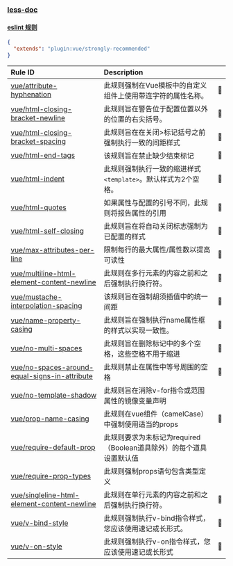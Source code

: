 ### [less-doc](http://ecomfe.github.io/est/#default-text-color)

#### [eslint 规则](https://eslint.vuejs.org/rules/v-on-style.html)

```json
{
  "extends": "plugin:vue/strongly-recommended"
}
```

| Rule ID | Description |    |
|:--------|:------------|:---|
| [vue/attribute-hyphenation](./attribute-hyphenation.md) |此规则强制在Vue模板中的自定义组件上使用带连字符的属性名称。| :wrench: |
| [vue/html-closing-bracket-newline](./html-closing-bracket-newline.md) | 此规则旨在警告位于配置位置以外的位置的右​​尖括号。 | :wrench: |
| [vue/html-closing-bracket-spacing](./html-closing-bracket-spacing.md) | 此规则旨在在关闭>标记括号之前强制执行一致的间距样式 | :wrench: |
| [vue/html-end-tags](./html-end-tags.md) | 该规则旨在禁止缺少结束标记 | :wrench: |
| [vue/html-indent](./html-indent.md) | 此规则强制执行一致的缩进样式  `<template>`。默认样式为2个空格。| :wrench: |
| [vue/html-quotes](./html-quotes.md) | 如果属性与配置的引号不同，此规则将报告属性的引用 | :wrench: |
| [vue/html-self-closing](./html-self-closing.md) | 此规则旨在将自动关闭标志强制为已配置的样式| :wrench: |
| [vue/max-attributes-per-line](./max-attributes-per-line.md) | 限制每行的最大属性/属性数以提高可读性| :wrench: |
| [vue/multiline-html-element-content-newline](./multiline-html-element-content-newline.md) | 此规则在多行元素的内容之前和之后强制执行换行符。 | :wrench: |
| [vue/mustache-interpolation-spacing](./mustache-interpolation-spacing.md) | 该规则旨在强制胡须插值中的统一间距| :wrench: |
| [vue/name-property-casing](./name-property-casing.md) | 此规则旨在强制执行name属性框的样式以实现一致性。 | :wrench: |
| [vue/no-multi-spaces](./no-multi-spaces.md) | 此规则旨在删除标记中的多个空格，这些空格不用于缩进| :wrench: |
| [vue/no-spaces-around-equal-signs-in-attribute](./no-spaces-around-equal-signs-in-attribute.md) | 此规则禁止在属性中等号周围的空格 | :wrench: |
| [vue/no-template-shadow](./no-template-shadow.md) | 此规则旨在消除v-for指令或范围属性的镜像变量声明 |  |
| [vue/prop-name-casing](./prop-name-casing.md) | 此规则在vue组件（camelCase）中强制使用适当的props| :wrench: |
| [vue/require-default-prop](./require-default-prop.md) | 此规则要求为未标记为required（Boolean道具除外）的每个道具设置默认值 |  |
| [vue/require-prop-types](./require-prop-types.md) | 此规则强制props语句包含类型定义 |  |
| [vue/singleline-html-element-content-newline](./singleline-html-element-content-newline.md) | 此规则在单行元素的内容之前和之后强制执行换行符。| :wrench: |
| [vue/v-bind-style](./v-bind-style.md) | 此规则强制执行v-bind指令样式，您应该使用速记或长形式。| :wrench: |
| [vue/v-on-style](./v-on-style.md) | 此规则强制执行v-on指令样式，您应该使用速记或长形式 | :wrench: |
